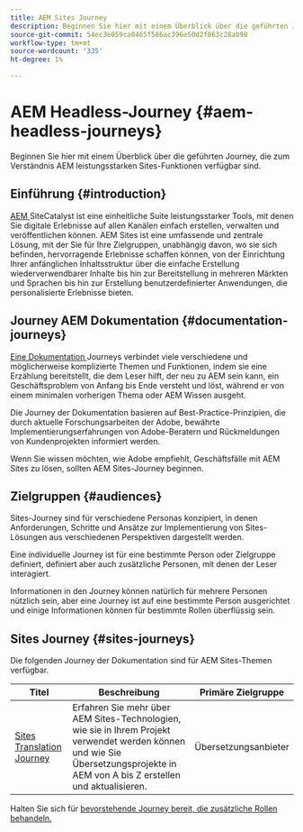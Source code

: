 ```yaml
---
title: AEM Sites Journey
description: Beginnen Sie hier mit einem Überblick über die geführten Journey, die zum Verständnis AEM leistungsstarken Sites-Funktionen verfügbar sind.
source-git-commit: 54ec3e059ca0465f586ac396e50d2f863c28ab98
workflow-type: tm+mt
source-wordcount: '335'
ht-degree: 1%

---
```



# AEM Headless-Journey {#aem-headless-journeys}

Beginnen Sie hier mit einem Überblick über die geführten Journey, die zum Verständnis AEM leistungsstarken Sites-Funktionen verfügbar sind.

## Einführung {#introduction}

[AEM ](https://business.adobe.com/products/experience-manager/sites/aem-sites.html) SiteCatalyst ist eine einheitliche Suite leistungsstarker Tools, mit denen Sie digitale Erlebnisse auf allen Kanälen einfach erstellen, verwalten und veröffentlichen können. AEM Sites ist eine umfassende und zentrale Lösung, mit der Sie für Ihre Zielgruppen, unabhängig davon, wo sie sich befinden, hervorragende Erlebnisse schaffen können, von der Einrichtung Ihrer anfänglichen Inhaltsstruktur über die einfache Erstellung wiederverwendbarer Inhalte bis hin zur Bereitstellung in mehreren Märkten und Sprachen bis hin zur Erstellung benutzerdefinierter Anwendungen, die personalisierte Erlebnisse bieten.

## Journey AEM Dokumentation {#documentation-journeys}

[Eine Dokumentation ](/help/journey-documentation/home.md) Journeys verbindet viele verschiedene und möglicherweise komplizierte Themen und Funktionen, indem sie eine Erzählung bereitstellt, die dem Leser hilft, der neu zu AEM sein kann, ein Geschäftsproblem von Anfang bis Ende versteht und löst, während er von einem minimalen vorherigen Thema oder AEM Wissen ausgeht.

Die Journey der Dokumentation basieren auf Best-Practice-Prinzipien, die durch aktuelle Forschungsarbeiten der Adobe, bewährte Implementierungserfahrungen von Adobe-Beratern und Rückmeldungen von Kundenprojekten informiert werden.

Wenn Sie wissen möchten, wie Adobe empfiehlt, Geschäftsfälle mit AEM Sites zu lösen, sollten AEM Sites-Journey beginnen.

## Zielgruppen {#audiences}

Sites-Journey sind für verschiedene Personas konzipiert, in denen Anforderungen, Schritte und Ansätze zur Implementierung von Sites-Lösungen aus verschiedenen Perspektiven dargestellt werden.

Eine individuelle Journey ist für eine bestimmte Person oder Zielgruppe definiert, definiert aber auch zusätzliche Personen, mit denen der Leser interagiert.

Informationen in den Journey können natürlich für mehrere Personen nützlich sein, aber eine Journey ist auf eine bestimmte Person ausgerichtet und einige Informationen können für bestimmte Rollen überflüssig sein.

## Sites Journey {#sites-journeys}

Die folgenden Journey der Dokumentation sind für AEM Sites-Themen verfügbar.

| Titel | Beschreibung | Primäre Zielgruppe |
|---|---|---|
| [Sites Translation Journey](/help/journey-sites/translation/overview.md) | Erfahren Sie mehr über AEM Sites-Technologien, wie sie in Ihrem Projekt verwendet werden können und wie Sie Übersetzungsprojekte in AEM von A bis Z erstellen und aktualisieren. | Übersetzungsanbieter |

Halten Sie sich für [bevorstehende Journey bereit, die zusätzliche Rollen behandeln.](/help/journey-documentation/home.md#journeys)
